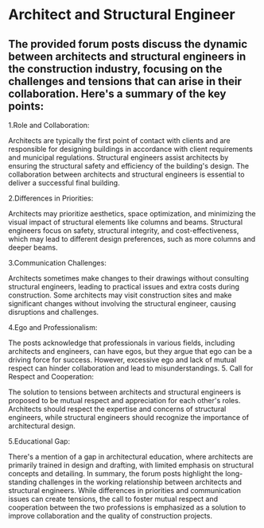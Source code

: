 # Architect and Structural Engineer

## The provided forum posts discuss the dynamic between architects and structural engineers in the construction industry, focusing on the challenges and tensions that can arise in their collaboration. Here's a summary of the key points:

1.Role and Collaboration:

Architects are typically the first point of contact with clients and are responsible for designing buildings in accordance with client requirements and municipal regulations. Structural engineers assist architects by ensuring the structural safety and efficiency of the building's design. The collaboration between architects and structural engineers is essential to deliver a successful final building.

2.Differences in Priorities:

Architects may prioritize aesthetics, space optimization, and minimizing the visual impact of structural elements like columns and beams. Structural engineers focus on safety, structural integrity, and cost-effectiveness, which may lead to different design preferences, such as more columns and deeper beams.

3.Communication Challenges:

Architects sometimes make changes to their drawings without consulting structural engineers, leading to practical issues and extra costs during construction. Some architects may visit construction sites and make significant changes without involving the structural engineer, causing disruptions and challenges.

4.Ego and Professionalism:

The posts acknowledge that professionals in various fields, including architects and engineers, can have egos, but they argue that ego can be a driving force for success. However, excessive ego and lack of mutual respect can hinder collaboration and lead to misunderstandings. 5. Call for Respect and Cooperation:

The solution to tensions between architects and structural engineers is proposed to be mutual respect and appreciation for each other's roles. Architects should respect the expertise and concerns of structural engineers, while structural engineers should recognize the importance of architectural design.

5.Educational Gap:

There's a mention of a gap in architectural education, where architects are primarily trained in design and drafting, with limited emphasis on structural concepts and detailing. In summary, the forum posts highlight the long-standing challenges in the working relationship between architects and structural engineers. While differences in priorities and communication issues can create tensions, the call to foster mutual respect and cooperation between the two professions is emphasized as a solution to improve collaboration and the quality of construction projects.
